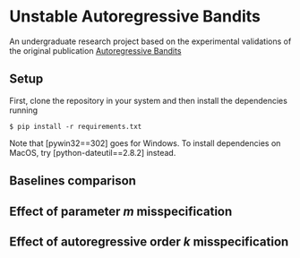 # Unstable Autoregressive Bandits 
 An undergraduate research project based on the experimental validations of the original publication [Autoregressive Bandits](https://arxiv.org/pdf/2212.06251.pdf)

## Setup

First, clone the repository in your system and then install the dependencies running

```$ pip install -r requirements.txt```

Note that [pywin32==302] goes for Windows. To install dependencies on MacOS, try [python-dateutil==2.8.2] instead. 

## Baselines comparison

## Effect of parameter *m* misspecification

## Effect of autoregressive order *k* misspecification